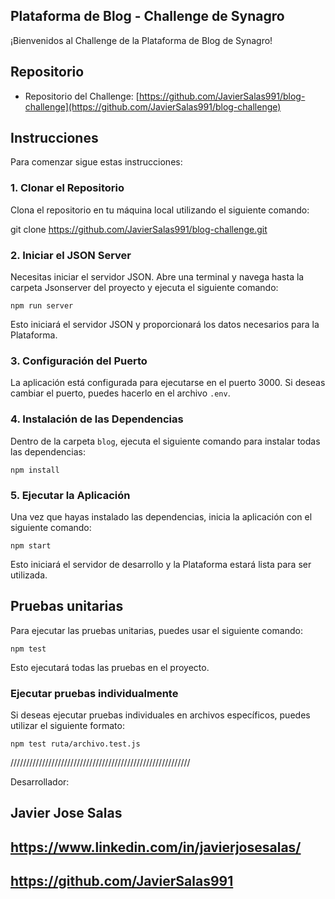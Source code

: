 ## Plataforma de Blog - Challenge de Synagro

¡Bienvenidos al Challenge de la Plataforma de Blog de Synagro!

## Repositorio

- Repositorio del Challenge: [https://github.com/JavierSalas991/blog-challenge](https://github.com/JavierSalas991/blog-challenge)

## Instrucciones

Para comenzar sigue estas instrucciones:

### 1. Clonar el Repositorio

Clona el repositorio en tu máquina local utilizando el siguiente comando:

git clone https://github.com/JavierSalas991/blog-challenge.git

### 2. Iniciar el JSON Server

Necesitas iniciar el servidor JSON. Abre una terminal y navega hasta la carpeta Jsonserver del proyecto y ejecuta el siguiente comando:

`npm run server`

Esto iniciará el servidor JSON y proporcionará los datos necesarios para la Plataforma.

### 3. Configuración del Puerto

La aplicación está configurada para ejecutarse en el puerto 3000. Si deseas cambiar el puerto, puedes hacerlo en el archivo `.env`.

### 4. Instalación de las Dependencias

Dentro de la carpeta `blog`, ejecuta el siguiente comando para instalar todas las dependencias:

`npm install`

### 5. Ejecutar la Aplicación

Una vez que hayas instalado las dependencias, inicia la aplicación con el siguiente comando:

`npm start`

Esto iniciará el servidor de desarrollo y la Plataforma estará lista para ser utilizada.

## Pruebas unitarias

Para ejecutar las pruebas unitarias, puedes usar el siguiente comando:

`npm test`

Esto ejecutará todas las pruebas en el proyecto.

### Ejecutar pruebas individualmente

Si deseas ejecutar pruebas individuales en archivos específicos, puedes utilizar el siguiente formato:

`npm test ruta/archivo.test.js`

/////////////////////////////////////////////////////////

Desarrollador:
## Javier Jose Salas
## https://www.linkedin.com/in/javierjosesalas/
## https://github.com/JavierSalas991
